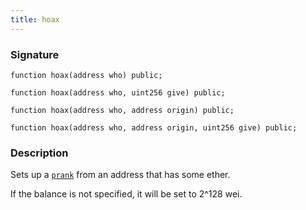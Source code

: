 ```yaml
---
title: hoax
---
```


### Signature

```solidity
function hoax(address who) public;
```

```solidity
function hoax(address who, uint256 give) public;
```

```solidity
function hoax(address who, address origin) public;
```

```solidity
function hoax(address who, address origin, uint256 give) public;
```

### Description

Sets up a [`prank`](../cheatcodes/prank) from an address that has some ether.

If the balance is not specified, it will be set to 2^128 wei.
